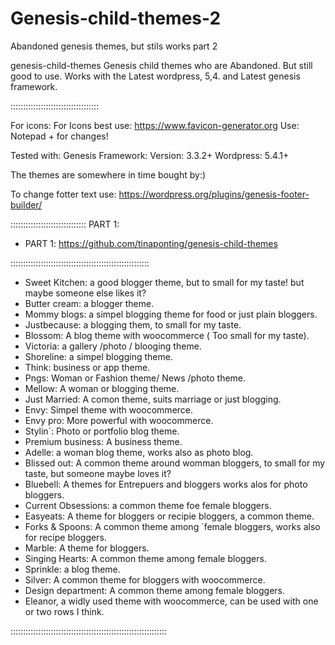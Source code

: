 # Genesis-child-themes-2
Abandoned genesis themes, but stils works part 2

genesis-child-themes
Genesis child themes who are Abandoned. But still good to use. Works with the Latest wordpress, 5,4. and Latest genesis framework.



:::::::::::::::::::::::::::::::::::


For icons: For Icons best use: https://www.favicon-generator.org Use: Notepad + for changes!

Tested with: Genesis Framework: Version: 3.3.2+ Wordpress: 5.4.1+

The themes are somewhere in time bought by:)

To change fotter text use: https://wordpress.org/plugins/genesis-footer-builder/

::::::::::::::::::::::::::::::
PART 1:
 * PART 1: https://github.com/tinaponting/genesis-child-themes
 
:::::::::::::::::::::::::::::::::::::::::::::::::::::::

* Sweet Kitchen: a good blogger theme, but to small for my taste! but maybe someone else likes it?
* Butter cream: a blogger theme.
* Mommy blogs: a simpel blogging theme for food or just plain bloggers.
* Justbecause: a blogging them, to small for my taste.
* Blossom: A blog theme with woocommerce ( Too small for my taste).
* Victoria: a gallery /photo / blooging theme.
* Shoreline: a simpel blogging theme.
* Think: business or app theme.
* Pngs: Woman or  Fashion theme/ News /photo theme.
* Mellow: A  woman or blogging theme.
* Just Married: A comon theme, suits marriage or just blogging.
* Envy: Simpel theme with woocommerce.
* Envy pro: More powerful with woocommerce.
* Stylin´: Photo or portfolio blog theme.
* Premium business: A business theme.
* Adelle: a woman blog theme, works also as photo blog.
* Blissed out: A common theme around womman bloggers, to small for my taste, but someone maybe loves it?
* Bluebell: A themes for Entrepuers and bloggers works alos for photo bloggers.
* Current Obsessions: a common theme foe female bloggers.
* Easyeats: A theme for bloggers or recipie bloggers, a common theme.
* Forks & Spoons: A common theme among ´female bloggers, works also for recipe bloggers.
* Marble: A theme for bloggers.
* Singing Hearts: A common theme among female bloggers.
* Sprinkle: a blog theme.
* Silver: A common theme for bloggers with woocommerce.
* Design department: A common theme among female bloggers.
* Eleanor, a widly used theme with woocommerce, can be used with one or two rows I think.

::::::::::::::::::::::::::::::::::::::::::::::::::::::::::::::
